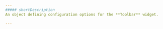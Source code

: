 ```yaml
---
##### shortDescription
An object defining configuration options for the **Toolbar** widget.

---
```

